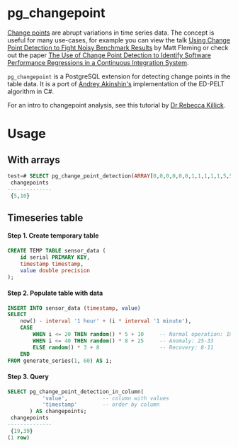# pg_changepoint

[Change points](https://en.wikipedia.org/wiki/Change_detection) are abrupt variations in time series data. The concept is useful for many use-cases, for example you can view the talk [Using Change Point Detection to Fight Noisy Benchmark Results](https://www.p99conf.io/session/using-change-point-detection-to-fight-noisy-benchmark-results/) by 
Matt Fleming or check out the paper [The Use of Change Point Detection to Identify Software Performance Regressions in a Continuous Integration System](https://arxiv.org/pdf/2003.00584).

`pg_changepoint` is a PostgreSQL extension for detecting change points in the table data. It is a port of [Andrey Akinshin's](https://aakinshin.net/posts/edpelt/) implementation of the ED-PELT algorithm in C#. 

For an intro to changepoint analysis, see this tutorial by [Dr Rebecca Killick](https://www.youtube.com/watch?v=WelmlZK5G2Y).

# Usage

## With arrays

```sql
test=# SELECT pg_change_point_detection(ARRAY[0,0,0,0,0,0,1,1,1,1,1,5,5,5,5,5,5,5,5]::float8[]) AS changepoints;
 changepoints 
--------------
 {5,10}
```

## Timeseries table

#### Step 1. Create temporary table

```sql
CREATE TEMP TABLE sensor_data (
    id serial PRIMARY KEY,
    timestamp timestamp,
    value double precision
);
```

#### Step 2. Populate table with data

```sql
INSERT INTO sensor_data (timestamp, value)
SELECT 
    now() - interval '1 hour' + (i * interval '1 minute'),
    CASE 
        WHEN i <= 20 THEN random() * 5 + 10     -- Normal operation: 10-15
        WHEN i <= 40 THEN random() * 8 + 25     -- Anomaly: 25-33  
        ELSE random() * 3 + 8                   -- Recovery: 8-11
    END
FROM generate_series(1, 60) AS i;
```

#### Step 3. Query

```sql
SELECT pg_change_point_detection_in_column(                                                                                                                                                                                                 'sensor_data',     -- table name
           'value',           -- column with values
           'timestamp'        -- order by column
       ) AS changepoints;
 changepoints 
--------------
 {19,39}
(1 row)
```
